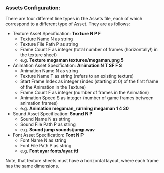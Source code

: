 ### Assets Configuration:
There are four different line types in the Assets file, each of which correspond to a different type of Asset. They are as follows:
- Texture Asset Specification: **Texture N P F**
  - Texture Name N as string
  - Texture File Path P as string
  - Frame Count F as integer (total number of frames (horizontally!) in the texture sheet)
  - e.g. **Texture megaman textures/megaman.png 5**
- Animation Asset Specification: **Animation N T SF F S**
  - Animation Name N as string
  - Texture Name T as string (refers to an existing texture)
  - Start Frame Index as integer (index (starting at 0) of the first frame  of the Animation in the Texture)
  - Frame Count F as integer (number of frames in the Animation)
  - Animation Speed S as integer (number of game frames between animation frames)
  - e.g. **Animation megaman_running megaman 1 4 30**
- Sound Asset Specification: **Sound N P**
  - Sound Name N as string
  - Sound File Path P as string
  - e.g. **Sound jump sounds/jump.wav**
- Font Asset Specification: **Font N P**
  - Font Name N as string
  - Font File Path Р as string
  - e.g. **Font ayar fonts/ayar.ttf**

Note, that texture sheets must have a horizontal layout, where each frame has the same dimensions.